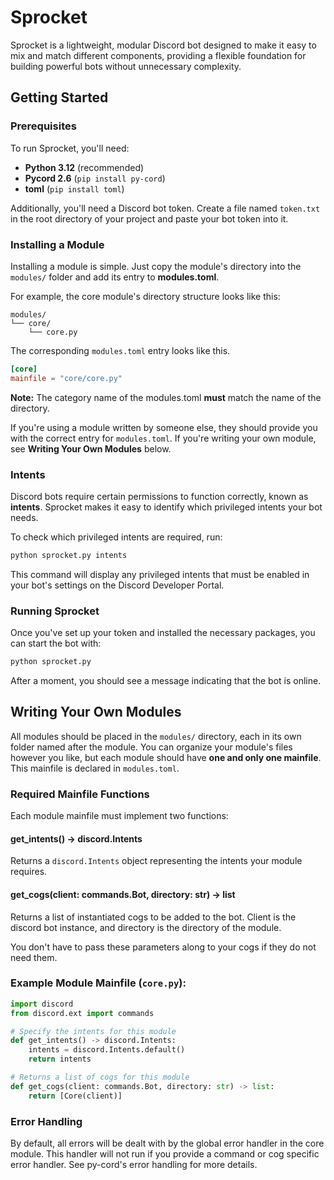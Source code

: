 # Sprocket

Sprocket is a lightweight, modular Discord bot designed to make it easy to mix and match different components, providing a flexible foundation for building powerful bots without unnecessary complexity.

## Getting Started

### Prerequisites

To run Sprocket, you'll need:

- **Python 3.12** (recommended)
- **Pycord 2.6** (`pip install py-cord`)
- **toml** (`pip install toml`)

Additionally, you'll need a Discord bot token. Create a file named `token.txt` in the root directory of your project and paste your bot token into it.

### Installing a Module

Installing a module is simple. Just copy the module's directory into the `modules/` folder and add its entry to **modules.toml**.

For example, the core module's directory structure looks like this: 
```
modules/
└── core/
    └── core.py
```

The corresponding `modules.toml` entry looks like this.

```toml
[core]
mainfile = "core/core.py"
```

**Note:** The category name of the modules.toml **must** match the name of the directory.

If you're using a module written by someone else, they should provide you with the correct entry for `modules.toml`. If you're writing your own module, see **Writing Your Own Modules** below.

### Intents

Discord bots require certain permissions to function correctly, known as **intents**. Sprocket makes it easy to identify which privileged intents your bot needs.

To check which privileged intents are required, run:

```bash
python sprocket.py intents
```

This command will display any privileged intents that must be enabled in your bot's settings on the Discord Developer Portal.

### Running Sprocket

Once you've set up your token and installed the necessary packages, you can start the bot with:

```bash
python sprocket.py
```

After a moment, you should see a message indicating that the bot is online.

## Writing Your Own Modules

All modules should be placed in the `modules/` directory, each in its own folder named after the module. You can organize your module's files however you like, but each module should have **one and only one mainfile**. This mainfile is declared in `modules.toml`.

### Required Mainfile Functions

Each module mainfile must implement two functions:

#### get_intents() -> discord.Intents

Returns a `discord.Intents` object representing the intents your module requires.

#### get_cogs(client: commands.Bot, directory: str) -> list

Returns a list of instantiated cogs to be added to the bot. Client is the discord bot instance, and directory is the directory of the module.

You don't have to pass these parameters along to your cogs if they do not need them. 

### Example Module Mainfile (`core.py`):

```python
import discord
from discord.ext import commands

# Specify the intents for this module
def get_intents() -> discord.Intents:
    intents = discord.Intents.default()
    return intents

# Returns a list of cogs for this module
def get_cogs(client: commands.Bot, directory: str) -> list:
    return [Core(client)]
```

### Error Handling

By default, all errors will be dealt with by the global error handler in the core module. This handler will not run if you provide a command or cog specific error handler. See py-cord's error handling for more details. 